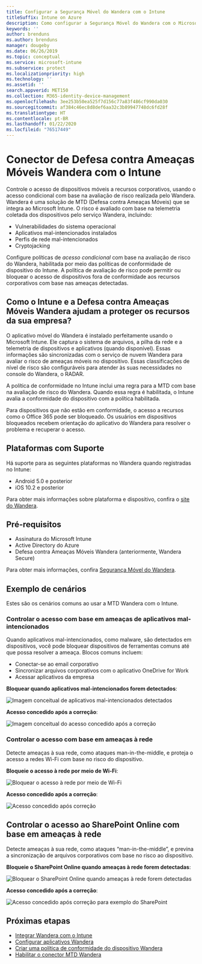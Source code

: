 ```yaml
---
title: Configurar a Segurança Móvel do Wandera com o Intune
titleSuffix: Intune on Azure
description: Como configurar a Segurança Móvel do Wandera com o Microsoft Intune para controlar o acesso de dispositivos móveis a seus recursos corporativos.
keywords: ''
author: brenduns
ms.author: brenduns
manager: dougeby
ms.date: 06/26/2019
ms.topic: conceptual
ms.service: microsoft-intune
ms.subservice: protect
ms.localizationpriority: high
ms.technology: ''
ms.assetid: ''
search.appverid: MET150
ms.collection: M365-identity-device-management
ms.openlocfilehash: 3ee253b50ea525f7d156c77a83f486cf990da030
ms.sourcegitcommit: af384c46ec8d8def6aa32c3b89947748dc6fd28f
ms.translationtype: HT
ms.contentlocale: pt-BR
ms.lasthandoff: 01/22/2020
ms.locfileid: "76517449"
---
```

# <a name="wandera-mobile-threat-defense-connector-with-intune"></a>Conector de Defesa contra Ameaças Móveis Wandera com o Intune  

Controle o acesso de dispositivos móveis a recursos corporativos, usando o acesso condicional com base na avaliação de risco realizada pelo Wandera. Wandera é uma solução de MTD (Defesa contra Ameaças Móveis) que se integra ao Microsoft Intune.  O risco é avaliado com base na telemetria coletada dos dispositivos pelo serviço Wandera, incluindo:
- Vulnerabilidades do sistema operacional
- Aplicativos mal-intencionados instalados
- Perfis de rede mal-intencionados
- Cryptojacking

Configure políticas de *acesso condicional* com base na avaliação de risco do Wandera, habilitada por meio das políticas de conformidade de dispositivo do Intune. A política de avaliação de risco pode permitir ou bloquear o acesso de dispositivos fora de conformidade aos recursos corporativos com base nas ameaças detectadas.  


## <a name="how-do-intune-and-wandera-mobile-threat-defense-help-protect-your-company-resources"></a>Como o Intune e a Defesa contra Ameaças Móveis Wandera ajudam a proteger os recursos da sua empresa?  

O aplicativo móvel do Wandera é instalado perfeitamente usando o Microsoft Intune. Ele captura o sistema de arquivos, a pilha da rede e a telemetria de dispositivos e aplicativos (quando disponível). Essas informações são sincronizadas com o serviço de nuvem Wandera para avaliar o risco de ameaças móveis no dispositivo. Essas classificações de nível de risco são configuráveis ​​para atender às suas necessidades no console do Wandera, o RADAR.

A política de conformidade no Intune inclui uma regra para a MTD com base na avaliação de risco do Wandera. Quando essa regra é habilitada, o Intune avalia a conformidade do dispositivo com a política habilitada.

Para dispositivos que não estão em conformidade, o acesso a recursos como o Office 365 pode ser bloqueado. Os usuários em dispositivos bloqueados recebem orientação do aplicativo do Wandera para resolver o problema e recuperar o acesso.

## <a name="supported-platforms"></a>Plataformas com Suporte  

Há suporte para as seguintes plataformas no Wandera quando registradas no Intune:

- Android 5.0 e posterior  
- iOS 10.2 e posterior  

Para obter mais informações sobre plataforma e dispositivo, confira o [site do Wandera](https://www.wandera.com/mobile-threat-defense/).

## <a name="prerequisites"></a>Pré-requisitos  

- Assinatura do Microsoft Intune  
- Active Directory do Azure  
- Defesa contra Ameaças Móveis Wandera (anteriormente, Wandera Secure)  

Para obter mais informações, confira [Segurança Móvel do Wandera](https://www.wandera.com/mobile-security/).
 
## <a name="sample-scenarios"></a>Exemplo de cenários

Estes são os cenários comuns ao usar a MTD Wandera com o Intune.

### <a name="control-access-based-on-threats-from-malicious-apps"></a>Controlar o acesso com base em ameaças de aplicativos mal-intencionados  

Quando aplicativos mal-intencionados, como malware, são detectados em dispositivos, você pode bloquear dispositivos de ferramentas comuns até que possa resolver a ameaça. Blocos comuns incluem:  
- Conectar-se ao email corporativo  
- Sincronizar arquivos corporativos com o aplicativo OneDrive for Work  
- Acessar aplicativos da empresa  

**Bloquear quando aplicativos mal-intencionados forem detectados**:

![Imagem conceitual de aplicativos mal-intencionados detectados](./media/wandera-mtd-connector/wandera-malicious-apps-blocked.png)  

**Acesso concedido após a correção**: 

![Imagem conceitual do acesso concedido após a correção](./media/wandera-mtd-connector/wandera-malicious-apps-unblocked.png)


### <a name="control-access-based-on-threat-to-network"></a>Controlar o acesso com base em ameaças à rede  

Detecte ameaças à sua rede, como ataques man-in-the-middle, e proteja o acesso a redes Wi-Fi com base no risco do dispositivo.  

**Bloqueie o acesso à rede por meio de Wi-Fi**:  

![Bloquear o acesso à rede por meio de Wi-Fi](./media/wandera-mtd-connector/wandera-network-wifi-blocked.png)

**Acesso concedido após a correção**:  

![Acesso concedido após correção](./media/wandera-mtd-connector/wandera-network-wifi-unblocked.png)  

## <a name="control-access-to-sharepoint-online-based-on-threat-to-network"></a>Controlar o acesso ao SharePoint Online com base em ameaças à rede

Detecte ameaças à sua rede, como ataques “man-in-the-middle”, e previna a sincronização de arquivos corporativos com base no risco ao dispositivo.

**Bloqueie o SharePoint Online quando ameaças à rede forem detectadas**:  

![Bloquear o SharePoint Online quando ameaças à rede forem detectadas](./media/wandera-mtd-connector/wandera-network-spo-blocked.png)  


**Acesso concedido após a correção**:  

![Acesso concedido após correção para exemplo do SharePoint](./media/wandera-mtd-connector/wandera-network-spo-unblocked.png)  

## <a name="next-steps"></a>Próximas etapas

- [Integrar Wandera com o Intune](wandera-mtd-connector-integration.md)
- [Configurar aplicativos Wandera](mtd-apps-ios-app-configuration-policy-add-assign.md)
- [Criar uma política de conformidade do dispositivo Wandera](mtd-device-compliance-policy-create.md)
- [Habilitar o conector MTD Wandera](mtd-connector-enable.md)
